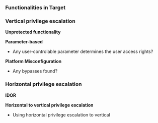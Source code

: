 ### Functionalities in Target

### Vertical privilege escalation

__Unprotected functionality__

__Parameter-based__
- Any user-controlable parameter determines the user access rights?

__Platform Misconfiguration__
- Any bypasses found?

### Horizontal privilege escalation

__IDOR__

__Horizontal to vertical privilege escalation__
- Using horizontal privilege escalation to vertical

